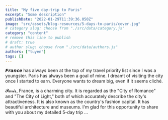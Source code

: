 ```yaml
---
title: "My five day-trip to Paris"
excerpt: "Some description"
publishDate: "2022-01-29T11:39:36.050Z"
image: "src/assets/blog-resources/5-days-to-paris/cover.jpg"
# category slug: choose from "./src/data/category.js"
category: "content"
# remove this line to publish
# draft: true
# author slug: choose from "./src/data/authors.js"
authors: ["tuyen"]
tags: []
---
```


𝙁𝙧𝙖𝙣𝙘𝙚 has always been at the top of my travel priority list since I was a youngster. Paris has always been a goal of mine. I dreamt of visiting the city once I started to earn. Everyone wants to dream big, even if it seems cliché.

𝓟𝓪𝓻𝓲𝓼, France, is a charming city. It is regarded as the "City of Romance" and "The City of Light," both of which accurately describe the city's attractiveness. It is also known as the country's fashion capital. It has beautiful architecture and museums. I'm glad for this opportunity to share with you about my detailed 5-day trip ...

<img src="../src/assets/blog-resources/5-days-to-paris/272838969_2811034355707352_1901725311387327657_n.jpg" alt="" class="m-0">
<img src="../src/assets/blog-resources/5-days-to-paris/272656354_2811034452374009_685032311427579783_n.jpg" alt="" class="m-0">
<img src="../src/assets/blog-resources/5-days-to-paris/272252461_2811034405707347_1586163038372464977_n.jpg" alt="" class="m-0">
<img src="../src/assets/blog-resources/5-days-to-paris/272266251_2811034575707330_7945478041824428427_n.jpg" alt="" class="m-0">
<img src="../src/assets/blog-resources/5-days-to-paris/272134270_2811034482374006_5262121343631117990_n.jpg" alt="" class="m-0">
<img src="../src/assets/blog-resources/5-days-to-paris/272436109_2811034519040669_8970943907242702895_n.jpg" alt="" class="m-0">
<img src="../src/assets/blog-resources/5-days-to-paris/272439085_2811034535707334_2228580292935641855_n.jpg" alt="" class="m-0">